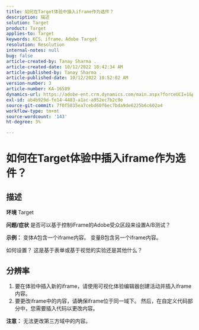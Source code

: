 ```yaml
---
title: 如何在Target体验中插入iframe作为选件？
description: 描述
solution: Target
product: Target
applies-to: Target
keywords: KCS、iframe、Adobe Target
resolution: Resolution
internal-notes: null
bug: false
article-created-by: Tanay Sharma .
article-created-date: 10/12/2022 10:42:34 AM
article-published-by: Tanay Sharma .
article-published-date: 10/12/2022 10:52:02 AM
version-number: 3
article-number: KA-16589
dynamics-url: https://adobe-ent.crm.dynamics.com/main.aspx?forceUCI=1&pagetype=entityrecord&etn=knowledgearticle&id=a3521d94-1a4a-ed11-bba2-0022480868ff
exl-id: ab4b929d-fe14-4483-a1ac-a952ec7b2c9e
source-git-commit: 7f0f5035ea7cebd60f6ec7bda9de6225b6c602a4
workflow-type: tm+mt
source-wordcount: '143'
ht-degree: 3%

---
```


# 如何在Target体验中插入iframe作为选件？

## 描述

<b>环境</b>
Target


<b>问题/症状</b>
是否可以基于控制iFrame的Adobe受众区段来设置A/B测试？



<b>示例：</b> 变体A包含一个iframe内容。 变量B包含另一个iframe内容。

如何设置？ 这是基于表单或基于视觉的实验还是其他什么？


## 分辨率




1. 要在体验中插入新的iframe，请使用可视化体验编辑器创建活动并插入iframe内容。
2. 要更改iframe中的内容，请确保iframe位于同一域下。 然后，在自定义代码部分中，您需要插入代码以更改内容。




<b>注意：</b> 无法更改第三方域中的内容。
